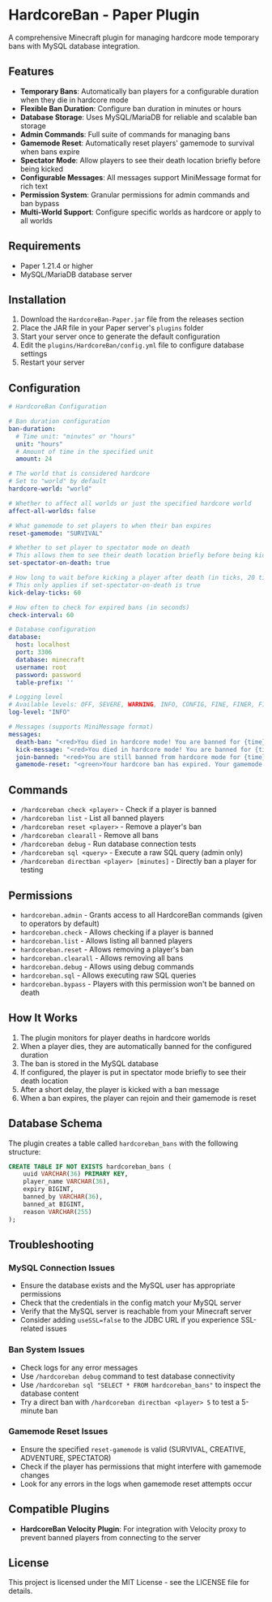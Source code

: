 # HardcoreBan - Paper Plugin

A comprehensive Minecraft plugin for managing hardcore mode temporary bans with MySQL database integration.

## Features

- **Temporary Bans**: Automatically ban players for a configurable duration when they die in hardcore mode
- **Flexible Ban Duration**: Configure ban duration in minutes or hours
- **Database Storage**: Uses MySQL/MariaDB for reliable and scalable ban storage
- **Admin Commands**: Full suite of commands for managing bans
- **Gamemode Reset**: Automatically reset players' gamemode to survival when bans expire
- **Spectator Mode**: Allow players to see their death location briefly before being kicked
- **Configurable Messages**: All messages support MiniMessage format for rich text
- **Permission System**: Granular permissions for admin commands and ban bypass
- **Multi-World Support**: Configure specific worlds as hardcore or apply to all worlds

## Requirements

- Paper 1.21.4 or higher
- MySQL/MariaDB database server

## Installation

1. Download the `HardcoreBan-Paper.jar` file from the releases section
2. Place the JAR file in your Paper server's `plugins` folder
3. Start your server once to generate the default configuration
4. Edit the `plugins/HardcoreBan/config.yml` file to configure database settings
5. Restart your server

## Configuration

```yaml
# HardcoreBan Configuration

# Ban duration configuration
ban-duration:
  # Time unit: "minutes" or "hours"
  unit: "hours"
  # Amount of time in the specified unit
  amount: 24

# The world that is considered hardcore
# Set to "world" by default
hardcore-world: "world"

# Whether to affect all worlds or just the specified hardcore world
affect-all-worlds: false

# What gamemode to set players to when their ban expires
reset-gamemode: "SURVIVAL"

# Whether to set player to spectator mode on death
# This allows them to see their death location briefly before being kicked
set-spectator-on-death: true

# How long to wait before kicking a player after death (in ticks, 20 ticks = 1 second)
# This only applies if set-spectator-on-death is true
kick-delay-ticks: 60

# How often to check for expired bans (in seconds)
check-interval: 60

# Database configuration
database:
  host: localhost
  port: 3306
  database: minecraft
  username: root
  password: password
  table-prefix: ''

# Logging level
# Available levels: OFF, SEVERE, WARNING, INFO, CONFIG, FINE, FINER, FINEST, ALL
log-level: "INFO"

# Messages (supports MiniMessage format)
messages:
  death-ban: "<red>You died in hardcore mode! You are banned for {time}."
  kick-message: "<red>You died in hardcore mode! You are banned for {time}."
  join-banned: "<red>You are still banned from hardcore mode for {time}."
  gamemode-reset: "<green>Your hardcore ban has expired. Your gamemode has been set to survival."
```

## Commands

- `/hardcoreban check <player>` - Check if a player is banned
- `/hardcoreban list` - List all banned players
- `/hardcoreban reset <player>` - Remove a player's ban
- `/hardcoreban clearall` - Remove all bans
- `/hardcoreban debug` - Run database connection tests
- `/hardcoreban sql <query>` - Execute a raw SQL query (admin only)
- `/hardcoreban directban <player> [minutes]` - Directly ban a player for testing

## Permissions

- `hardcoreban.admin` - Grants access to all HardcoreBan commands (given to operators by default)
- `hardcoreban.check` - Allows checking if a player is banned
- `hardcoreban.list` - Allows listing all banned players
- `hardcoreban.reset` - Allows removing a player's ban
- `hardcoreban.clearall` - Allows removing all bans
- `hardcoreban.debug` - Allows using debug commands
- `hardcoreban.sql` - Allows executing raw SQL queries
- `hardcoreban.bypass` - Players with this permission won't be banned on death

## How It Works

1. The plugin monitors for player deaths in hardcore worlds
2. When a player dies, they are automatically banned for the configured duration
3. The ban is stored in the MySQL database
4. If configured, the player is put in spectator mode briefly to see their death location
5. After a short delay, the player is kicked with a ban message
6. When a ban expires, the player can rejoin and their gamemode is reset

## Database Schema

The plugin creates a table called `hardcoreban_bans` with the following structure:

```sql
CREATE TABLE IF NOT EXISTS hardcoreban_bans (
    uuid VARCHAR(36) PRIMARY KEY,
    player_name VARCHAR(36),
    expiry BIGINT,
    banned_by VARCHAR(36),
    banned_at BIGINT,
    reason VARCHAR(255)
);
```

## Troubleshooting

### MySQL Connection Issues

- Ensure the database exists and the MySQL user has appropriate permissions
- Check that the credentials in the config match your MySQL server
- Verify that the MySQL server is reachable from your Minecraft server
- Consider adding `useSSL=false` to the JDBC URL if you experience SSL-related issues

### Ban System Issues

- Check logs for any error messages
- Use `/hardcoreban debug` command to test database connectivity
- Use `/hardcoreban sql "SELECT * FROM hardcoreban_bans"` to inspect the database content
- Try a direct ban with `/hardcoreban directban <player> 5` to test a 5-minute ban

### Gamemode Reset Issues

- Ensure the specified `reset-gamemode` is valid (SURVIVAL, CREATIVE, ADVENTURE, SPECTATOR)
- Check if the player has permissions that might interfere with gamemode changes
- Look for any errors in the logs when gamemode reset attempts occur

## Compatible Plugins

- **HardcoreBan Velocity Plugin**: For integration with Velocity proxy to prevent banned players from connecting to the server

## License

This project is licensed under the MIT License - see the LICENSE file for details.